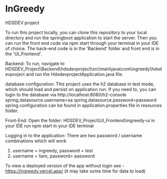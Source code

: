 # InGreedy
HDSDEV project 

To run this project locally, you can clone this repository to your local directory and run the springboot application to start the server. Then you can run the front end code via npm start through your terminal in your IDE of choice.
The back-end code is in the 'Backend' folder and front end is in the 'UI_Frontend'.

Backend:
To run, navigate to HDSDEV_Project\Backend\hdsdevproject\src\main\java\com\ingreedy\hdsdevproject and run the HdsdevprojectApplication.java file.

database configuration: 
This project uses the h2 database in test mode, which should load and persist on application run. If you need to, you can login to the database via http://localhost:8080/h2-console
spring.datasource.username=sa
spring.datasource.password=password
spring configuration can be found in application.properties file in resources folder.

Front-End:
Open the folder: HDSDEV_Project\UI_Frontend\ingreedy-ui in your IDE
run npm start in your IDE terminal 

Logging in to the application: 
There are two password / username combinations which will work 
1) username = ingreedy, password = test
2) username = liam, password= password

To view a deployed version of the app without login see - https://ingreedy.vercel.app/ (it may take some time for data to load)

